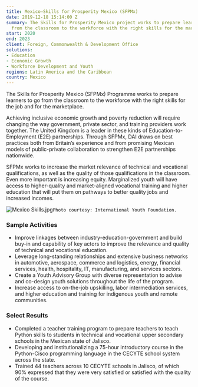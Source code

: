 ```yaml
---
title: Mexico—Skills for Prosperity Mexico (SFPMx)
date: 2019-12-18 15:14:00 Z
summary: The Skills for Prosperity Mexico project works to prepare learners to go
  from the classroom to the workforce with the right skills for the marketplace.
start: 2020
end: 2023
client: Foreign, Commonwealth & Development Office
solutions:
- Education
- Economic Growth
- Workforce Development and Youth
regions: Latin America and the Caribbean
country: Mexico
---
```


The Skills for Prosperity Mexico (SFPMx) Programme works to prepare learners to go from the classroom to the workforce with the right skills for the job and for the marketplace.
 
Achieving inclusive economic growth and poverty reduction will require changing the way government, private sector, and training providers work together. The United Kingdom is a leader in these kinds of Education-to-Employment (E2E) partnerships. Through SFPMx, DAI draws on best practices both from Britain’s experience and from promising Mexican models of public-private collaboration to strengthen E2E partnerships nationwide.
 
SFPMx works to increase the market relevance of technical and vocational qualifications, as well as the quality of those qualifications in the classroom. Even more important is increasing equity. Marginalized youth will have access to higher-quality and market-aligned vocational training and higher education that will put them on pathways to better quality jobs and increased incomes.

![Mexico Skills.jpg](/uploads/Mexico%20Skills.jpg)`Photo courtesy: International Youth Foundation.`

### Sample Activities

* Improve linkages between industry-education-government and build buy-in and capability of key actors to improve the relevance and quality of technical and vocational education. 
* Leverage long-standing relationships and extensive business networks in automotive, aerospace, commerce and logistics, energy, financial services, health, hospitality, IT, manufacturing, and services sectors. 
* Create a Youth Advisory Group with diverse representation to advise and co-design youth solutions throughout the life of the program.
* Increase access to on-the-job upskilling, labor intermediation services, and higher education and training for indigenous youth and remote communities. 

### Select Results

* Completed a teacher training program to prepare teachers to teach Python skills to students in technical and vocational upper secondary schools in the Mexican state of Jalisco. 
* Developing and institutionalizing a 75-hour introductory course in the Python-Cisco programming language in the CECYTE school system across the state. 
* Trained 44 teachers across 10 CECYTE schools in Jalisco, of which 90% expressed that they were very satisfied or satisfied with the quality of the course.
